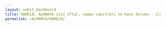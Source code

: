 ```yaml
---
layout: vakit_dashboard
title: HAMELN, ALMANYA için iftar, namaz vakitleri ve hava durumu - ilçe/eyalet seç
permalink: /ALMANYA/HAMELN/
---
```


<script type="text/javascript">
  var GLOBAL_COUNTRY = 'ALMANYA';
  var GLOBAL_CITY = 'HAMELN';
  var GLOBAL_STATE = '';
  var lat = 72;
  var lon = 21;
</script>

